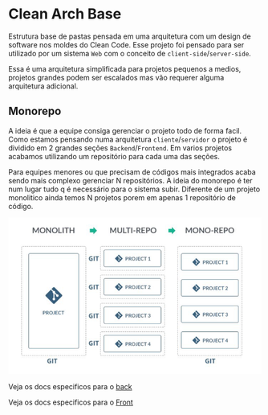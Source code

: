 # Clean Arch Base
Estrutura base de pastas pensada em uma arquitetura com um design de software nos moldes do Clean Code.
Esse projeto foi pensado para ser utilizado por um sistema `Web` com o conceito de `client-side`/`server-side`.

Essa é uma arquitetura simplificada para projetos pequenos a medios, projetos grandes podem ser escalados mas vão requerer alguma arquitetura adicional.

## Monorepo
A ideia é que a equipe consiga gerenciar o projeto todo de forma facil. Como estamos pensando numa arquitetura `cliente`/`servidor` o projeto é dividido em 2 grandes seções `Backend`/`Frontend`.
Em varios projetos acabamos utilizando um repositório para cada uma das seções.

Para equipes menores ou que precisam de códigos mais integrados acaba sendo mais complexo gerenciar N repositórios. A ideia do monorepo é ter num lugar tudo q é necessário para o sistema subir.
Diferente de um projeto monolitico ainda temos N projetos porem em apenas 1 repositório de código.

![monorepo multirepo](./docs/monorepo_multirepo.png)

Veja os docs especificos para o [back](./backend/README.md)

Veja os docs especificos para o [Front](./frontend/README.md)